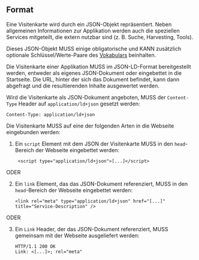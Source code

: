 ## Format

Eine Visitenkarte wird durch ein JSON-Objekt repräsentiert. Neben allgemeinen Informationen zur Applikation werden auch die speziellen Services mitgeteilt, die extern nutzbar sind (z. B. Suche, Harvesting, Tools).

Dieses JSON-Objekt MUSS einige obligatorische und KANN zusätzlich optionale Schlüssel/Werte-Paare des <a href="#vocabulary">Vokabulars</a> beinhalten.

Die Visitenkarte einer Applikation MUSS im JSON-LD-Format bereitgestellt werden, entweder als eigenes JSON-Dokument oder eingebettet in die Startseite. Die URL, hinter der sich das Dokument befindet, kann dann abgefragt und die resultierenden Inhalte ausgewertet werden.

Wird die Visitenkarte als JSON-Dokument angeboten, MUSS der `Content-Type` Header auf `application/ld+json` gesetzt werden:

```
Content-Type: application/ld+json
```

Die Visitenkarte MUSS auf eine der folgenden Arten in die Webseite eingebunden werden:

1. Ein `script` Element mit dem JSON der Visitenkarte MUSS in den `head`-Bereich der Webseite eingebettet werden:

   ```
    <script type="application/ld+json">[...]</script>
   ```

ODER

2. Ein `link` Element, das das JSON-Dokument referenziert, MUSS in den `head`-Bereich der Webseite eingebettet werden:

   ```
   <link rel="meta" type="application/ld+json" href="[...]" title="Service-Description" />
   ```

ODER

3. Ein `Link` Header, der das JSON-Dokument referenziert, MUSS gemeinsam mit der Webseite ausgeliefert werden:

   ```
   HTTP/1.1 200 OK
   Link: <[...]>; rel="meta"
   ```
